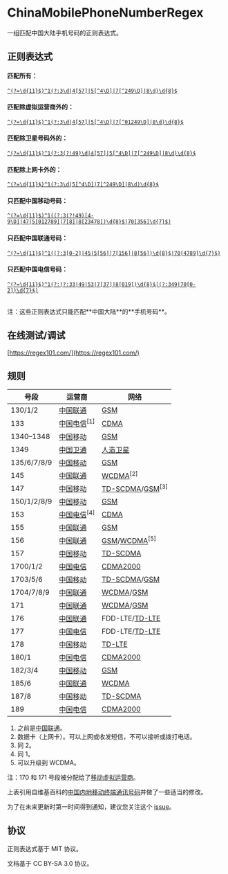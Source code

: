 # ChinaMobilePhoneNumberRegex

一组匹配中国大陆手机号码的正则表达式。

## 正则表达式

#### 匹配所有：

[`^(?=\d{11}$)^1(?:3\d|4[57]|5[^4\D]|7[^249\D]|8\d)\d{8}$`](https://regexper.com/#%5E(%3F%3D%5Cd%7B11%7D%24)%5E1(%3F%3A3%5Cd%7C4%5B57%5D%7C5%5B%5E4%5CD%5D%7C7%5B%5E249%5CD%5D%7C8%5Cd)%5Cd%7B8%7D%24)

#### 匹配除虚拟运营商外的：

[`^(?=\d{11}$)^1(?:3\d|4[57]|5[^4\D]|7[^01249\D]|8\d)\d{8}$`](https://regexper.com/#%5E(%3F%3D%5Cd%7B11%7D%24)%5E1(%3F%3A3%5Cd%7C4%5B57%5D%7C5%5B%5E4%5CD%5D%7C7%5B%5E01249%5CD%5D%7C8%5Cd)%5Cd%7B8%7D%24)

#### 匹配除卫星号码外的：

[`^(?=\d{11}$)^1(?:3(?!49)\d|4[57]|5[^4\D]|7[^249\D]|8\d)\d{8}$`](https://regexper.com/#%5E(%3F%3D%5Cd%7B11%7D%24)%5E1(%3F%3A3(%3F!49)%5Cd%7C4%5B57%5D%7C5%5B%5E4%5CD%5D%7C7%5B%5E249%5CD%5D%7C8%5Cd)%5Cd%7B8%7D%24)

#### 匹配除上网卡外的：

[`^(?=\d{11}$)^1(?:3\d|5[^4\D]|7[^249\D]|8\d)\d{8}$`](https://regexper.com/#%5E(%3F%3D%5Cd%7B11%7D%24)%5E1(%3F%3A3%5Cd%7C5%5B%5E4%5CD%5D%7C7%5B%5E249%5CD%5D%7C8%5Cd)%5Cd%7B8%7D%24)

#### 只匹配中国移动号码：
[`^(?=\d{11}$)^1((?:3(?!49)[4-9\D]|47|5[012789]|7[8]|8[23478])\d{8}$|70[356]\d{7}$)`](https://regexper.com/#%5E(%3F%3D%5Cd%7B11%7D%24)%5E1((%3F%3A3(%3F!49)%5B4-9%5CD%5D%7C47%7C5%5B012789%5D%7C7%5B8%5D%7C8%5B23478%5D)%5Cd%7B8%7D%24%7C70%5B356%5D%5Cd%7B7%7D%24))

#### 只匹配中国联通号码：
[`^(?=\d{11}$)^1((?:3[0-2]|45|5[56]|7[156]|8[56])\d{8}$|70[4789]\d{7}$)`](https://regexper.com/#%5E(%3F%3D%5Cd%7B11%7D%24)%5E1((%3F%3A3%5B0-2%5D%7C45%7C5%5B56%5D%7C7%5B156%5D%7C8%5B56%5D)%5Cd%7B8%7D%24%7C70%5B4789%5D%5Cd%7B7%7D%24))

#### 只匹配中国电信号码：
[`^(?=\d{11}$)^1(?:(?:33|49|53|7[37]|8[019])\d{8}$|(?:349|70[0-2])\d{7}$)`](https://regexper.com/#%5E(%3F%3D%5Cd%7B11%7D%24)%5E1(%3F%3A(%3F%3A33%7C49%7C53%7C7%5B37%5D%7C8%5B019%5D)%5Cd%7B8%7D%24%7C(%3F%3A349%7C70%5B0-2%5D)%5Cd%7B7%7D%24))

<br>
注：这些正则表达式只能匹配**中国大陆**的**手机号码**。

## 在线测试/调试

[https://regex101.com/](https://regex101.com/)

## 规则

| 号段 | 运营商 | 网络 |
| --- | --- | --- |
| 130/1/2 | [中国联通](https://zh.wikipedia.org/wiki/%E4%B8%AD%E5%9B%BD%E8%81%94%E9%80%9A "中国联通") | [GSM](https://zh.wikipedia.org/wiki/GSM "GSM") |
| 133 | [中国电信](https://zh.wikipedia.org/wiki/%E4%B8%AD%E5%9B%BD%E7%94%B5%E4%BF%A1 "中国电信")<sup>[1]<sup/> | [CDMA](https://zh.wikipedia.org/wiki/CDMA "CDMA") |
| 1340–1348 | [中国移动](https://zh.wikipedia.org/wiki/%E4%B8%AD%E5%9B%BD%E7%A7%BB%E5%8A%A8 "中国移动") | [GSM](https://zh.wikipedia.org/wiki/GSM "GSM") |
| 1349 | [中国卫通](https://en.wikipedia.org/wiki/ChinaSat "中国卫通") | [人造卫星](https://zh.wikipedia.org/zh-cn/%E4%BA%BA%E9%80%A0%E8%A1%9B%E6%98%9F "人造卫星") |
| 135/6/7/8/9 | [中国移动](https://zh.wikipedia.org/wiki/%E4%B8%AD%E5%9B%BD%E7%A7%BB%E5%8A%A8 "中国移动") | [GSM](https://zh.wikipedia.org/wiki/GSM "GSM") |
| 145 | [中国联通](https://zh.wikipedia.org/wiki/%E4%B8%AD%E5%9B%BD%E8%81%94%E9%80%9A "中国联通") | [WCDMA](https://en.wikipedia.org/wiki/WCDMA "WCDMA")<sup>[2]<sup/> |
| 147 | [中国移动](https://zh.wikipedia.org/wiki/%E4%B8%AD%E5%9B%BD%E7%A7%BB%E5%8A%A8 "中国移动") | [TD-SCDMA](https://zh.wikipedia.org/wiki/TD-SCDMA "TD-SCDMA")/[GSM](https://zh.wikipedia.org/wiki/GSM "GSM")<sup>[3]<sup/> |
| 150/1/2/8/9 | [中国移动](https://zh.wikipedia.org/wiki/%E4%B8%AD%E5%9B%BD%E7%A7%BB%E5%8A%A8 "中国移动") | [GSM](https://zh.wikipedia.org/wiki/GSM "GSM") |
| 153 | [中国电信](https://zh.wikipedia.org/wiki/%E4%B8%AD%E5%9B%BD%E7%94%B5%E4%BF%A1 "中国电信")<sup>[4]<sup/> | [CDMA](https://zh.wikipedia.org/wiki/CDMA "CDMA") |
| 155 | [中国联通](https://zh.wikipedia.org/wiki/%E4%B8%AD%E5%9B%BD%E8%81%94%E9%80%9A "中国联通") | [GSM](https://zh.wikipedia.org/wiki/GSM "GSM") |
| 156 | [中国联通](https://zh.wikipedia.org/wiki/%E4%B8%AD%E5%9B%BD%E8%81%94%E9%80%9A "中国联通") | [GSM](https://zh.wikipedia.org/wiki/GSM "GSM")/[WCDMA](https://en.wikipedia.org/wiki/WCDMA "WCDMA")<sup>[5]<sup/> |
| 157 | [中国移动](https://zh.wikipedia.org/wiki/%E4%B8%AD%E5%9B%BD%E7%A7%BB%E5%8A%A8 "中国移动") | [TD-SCDMA](https://zh.wikipedia.org/wiki/TD-SCDMA "TD-SCDMA") |
| 1700/1/2 | [中国电信](https://zh.wikipedia.org/wiki/%E4%B8%AD%E5%9B%BD%E7%94%B5%E4%BF%A1 "中国电信") | [CDMA2000](https://zh.wikipedia.org/wiki/CDMA2000 "CDMA2000") |
| 1703/5/6 | [中国移动](https://zh.wikipedia.org/wiki/%E4%B8%AD%E5%9B%BD%E7%A7%BB%E5%8A%A8 "中国移动") | [TD-SCDMA](https://zh.wikipedia.org/wiki/TD-SCDMA "TD-SCDMA")/[GSM](https://zh.wikipedia.org/wiki/GSM "GSM") |
| 1704/7/8/9 | [中国联通](https://zh.wikipedia.org/wiki/%E4%B8%AD%E5%9B%BD%E8%81%94%E9%80%9A "中国联通") | [WCDMA](https://en.wikipedia.org/wiki/WCDMA "WCDMA")/[GSM](https://zh.wikipedia.org/wiki/GSM "GSM") |
| 171 | [中国联通](https://zh.wikipedia.org/wiki/%E4%B8%AD%E5%9B%BD%E8%81%94%E9%80%9A "中国联通") | [WCDMA](https://en.wikipedia.org/wiki/WCDMA "WCDMA")/[GSM](https://zh.wikipedia.org/wiki/GSM "GSM") |
| 176 | [中国联通](https://zh.wikipedia.org/wiki/%E4%B8%AD%E5%9B%BD%E8%81%94%E9%80%9A "中国联通") | FDD-LTE/[TD-LTE](https://zh.wikipedia.org/zh-cn/%E9%95%B7%E6%9C%9F%E6%BC%94%E9%80%B2%E6%8A%80%E8%A1%93 "TD-LTE") |
| 177 | [中国电信](https://zh.wikipedia.org/wiki/%E4%B8%AD%E5%9B%BD%E7%94%B5%E4%BF%A1 "中国电信") | FDD-LTE/[TD-LTE](https://zh.wikipedia.org/zh-cn/%E9%95%B7%E6%9C%9F%E6%BC%94%E9%80%B2%E6%8A%80%E8%A1%93 "TD-LTE") |
| 178 | [中国移动](https://zh.wikipedia.org/wiki/%E4%B8%AD%E5%9B%BD%E7%A7%BB%E5%8A%A8 "中国移动") | [TD-LTE](https://zh.wikipedia.org/zh-cn/%E9%95%B7%E6%9C%9F%E6%BC%94%E9%80%B2%E6%8A%80%E8%A1%93 "TD-LTE") |
| 180/1 | [中国电信](https://zh.wikipedia.org/wiki/%E4%B8%AD%E5%9B%BD%E7%94%B5%E4%BF%A1 "中国电信") | [CDMA2000](https://zh.wikipedia.org/wiki/CDMA2000 "CDMA2000") |
| 182/3/4 | [中国移动](https://zh.wikipedia.org/wiki/%E4%B8%AD%E5%9B%BD%E7%A7%BB%E5%8A%A8 "中国移动") | [GSM](https://zh.wikipedia.org/wiki/GSM "GSM") |
| 185/6 | [中国联通](https://zh.wikipedia.org/wiki/%E4%B8%AD%E5%9B%BD%E8%81%94%E9%80%9A "中国联通") | [WCDMA](https://en.wikipedia.org/wiki/WCDMA "WCDMA") |
| 187/8 | [中国移动](https://zh.wikipedia.org/wiki/%E4%B8%AD%E5%9B%BD%E7%A7%BB%E5%8A%A8 "中国移动") | [TD-SCDMA](https://zh.wikipedia.org/wiki/TD-SCDMA "TD-SCDMA") |
| 189 | [中国电信](https://zh.wikipedia.org/wiki/%E4%B8%AD%E5%9B%BD%E7%94%B5%E4%BF%A1 "中国电信") | [CDMA2000](https://zh.wikipedia.org/wiki/CDMA2000 "CDMA2000") |

1. 之前是[中国联通](https://zh.wikipedia.org/wiki/%E4%B8%AD%E5%9B%BD%E8%81%94%E9%80%9A "中国联通")。
2. 数据卡（上网卡）。可以上网或收发短信，不可以接听或拨打电话。
3. 同 2。
4. 同 1。
5. 可以升级到 WCDMA。

注：170 和 171 号段被分配给了[移动虚拟运营商](https://zh.wikipedia.org/wiki/%E7%A7%BB%E5%8A%A8%E8%99%9A%E6%8B%9F%E8%BF%90%E8%90%A5%E5%95%86 "移动虚拟运营商")。

上表引用自维基百科的[中国内地移动终端通讯号码](https://zh.wikipedia.org/wiki/%E4%B8%AD%E5%9B%BD%E5%86%85%E5%9C%B0%E7%A7%BB%E5%8A%A8%E7%BB%88%E7%AB%AF%E9%80%9A%E8%AE%AF%E5%8F%B7%E7%A0%81)并做了一些适当的修改。

为了在未来更新时第一时间得到通知，建议您关注这个 [issue](https://github.com/VincentSit/ChinaMobilePhoneNumberRegex/issues/5)。

## 协议

正则表达式基于 MIT 协议。

文档基于 CC BY-SA 3.0 协议。

